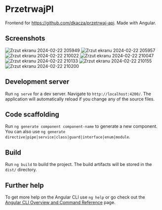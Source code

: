 # PrzetrwajPl

Frontend for https://github.com/dkacza/przetrwaj-api. Made with Angular.

## Screenshots
![Zrzut ekranu 2024-02-22 205949](https://github.com/konradRduch/przetrwaj-pl/assets/91876652/cef228f4-4845-4108-a9af-c97d84fb9b26)
![Zrzut ekranu 2024-02-22 205957](https://github.com/konradRduch/przetrwaj-pl/assets/91876652/5b61bbe4-fc8e-4cf9-9e16-75dd479ccabf)
![Zrzut ekranu 2024-02-22 210022](https://github.com/konradRduch/przetrwaj-pl/assets/91876652/1a0fd7ed-012a-4b9e-be4a-a54dac7a5ee7)
![Zrzut ekranu 2024-02-22 210047](https://github.com/konradRduch/przetrwaj-pl/assets/91876652/8005c066-21b7-44d1-a2b8-d23095e0f0e9)
![Zrzut ekranu 2024-02-22 210133](https://github.com/konradRduch/przetrwaj-pl/assets/91876652/1a1e9ef5-4388-4108-b1a5-9fc84efd0fbf)
![Zrzut ekranu 2024-02-22 210155](https://github.com/konradRduch/przetrwaj-pl/assets/91876652/330b5f9f-c3e3-4f7c-bb93-8122f4ad4cf8)
![Zrzut ekranu 2024-02-22 210200](https://github.com/konradRduch/przetrwaj-pl/assets/91876652/c54fa06f-13e0-4433-baf8-3963079881c3)

## Development server

Run `ng serve` for a dev server. Navigate to `http://localhost:4200/`. The application will automatically reload if you change any of the source files.

## Code scaffolding

Run `ng generate component component-name` to generate a new component. You can also use `ng generate directive|pipe|service|class|guard|interface|enum|module`.

## Build

Run `ng build` to build the project. The build artifacts will be stored in the `dist/` directory.

## Further help

To get more help on the Angular CLI use `ng help` or go check out the [Angular CLI Overview and Command Reference](https://angular.io/cli) page.
